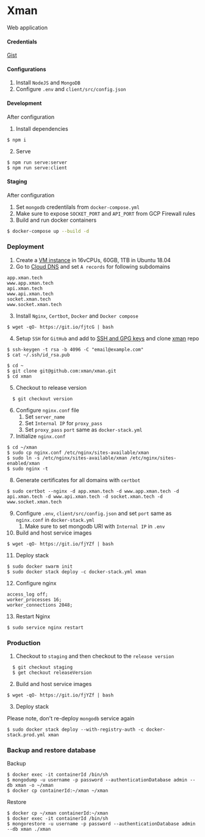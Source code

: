 # Xman
Web application

#### Credentials
[Gist](https://gist.github.com/renjithspace/3cc1f23c9933d182b9c5616ec72da604)

#### Configurations
1. Install `NodeJS` and `MongoDB`
2. Configure `.env` and `client/src/config.json`


#### Development
After configuration
1. Install dependencies
```sh
$ npm i
```
2. Serve
```
$ npm run serve:server
$ npm run serve:client
```

#### Staging
After configuration
1. Set `mongodb` credentilals from `docker-compose.yml`
2. Make sure to expose `SOCKET_PORT` and `API_PORT` from GCP Firewall rules
3. Build and run docker containers
```sh
$ docker-compose up --build -d
```

### Deployment
1. Create a [VM instance](https://console.cloud.google.com/compute/instances) in 16vCPUs, 60GB, 1TB in Ubuntu 18.04
2. Go to [Cloud DNS](https://console.cloud.google.com/net-services/dns) and set `A records` for following subdomains
```
app.xman.tech
www.app.xman.tech
api.xman.tech
www.api.xman.tech
socket.xman.tech
www.socket.xman.tech
```
3. Install `Nginx`, `Certbot`, `Docker` and `Docker compose`
```
$ wget -qO- https://git.io/fjtcG | bash
```
4. Setup `SSH` for `GitHub` and add to [SSH and GPG keys](https://github.com/settings/keys) and clone [xman](https://github.com/xman/xman) repo
```
$ ssh-keygen -t rsa -b 4096 -C "email@example.com"
$ cat ~/.ssh/id_rsa.pub
```
```
$ cd ~
$ git clone git@github.com:xman/xman.git
$ cd xman
```
5. Checkout to release version
```
  $ git checkout version
```
6. Configure `nginx.conf` file
   1. Set `server_name`
   2. Set `Internal IP` for `proxy_pass`
   3. Set `proxy_pass` `port` same as `docker-stack.yml`
7. Initialize `nginx.conf`
```
$ cd ~/xman
$ sudo cp nginx.conf /etc/nginx/sites-available/xman
$ sudo ln -s /etc/nginx/sites-available/xman /etc/nginx/sites-enabled/xman
$ sudo nginx -t
```
8. Generate certificates for all domains with `certbot`
```
$ sudo certbot --nginx -d app.xman.tech -d www.app.xman.tech -d api.xman.tech -d www.api.xman.tech -d socket.xman.tech -d www.socket.xman.tech
```
9. Configure `.env`, `client/src/config.json` and set `port` same as `nginx.conf` in `docker-stack.yml`
   1. Make sure to set mongodb URI with `Internal IP` in `.env`
10.  Build and host service images
```
$ wget -qO- https://git.io/fjYZf | bash
```
11. Deploy stack
```
$ sudo docker swarm init
$ sudo docker stack deploy -c docker-stack.yml xman
```
12. Configure nginx
```
access_log off;
worker_processes 16;
worker_connections 2048;
```
13. Restart Nginx
```
$ sudo service nginx restart
```

### Production
1. Checkout to `staging` and then checkout to the `release version`
```
  $ git checkout staging
  $ get checkout releaseVersion
```
2.  Build and host service images
```
$ wget -qO- https://git.io/fjYZf | bash
```
3.  Deploy stack

Please note, don't re-deploy `mongodb` service again
```
$ sudo docker stack deploy --with-registry-auth -c docker-stack.prod.yml xman
```

### Backup and restore database
Backup
```
$ docker exec -it containerId /bin/sh
$ mongodump -u username -p password --authenticationDatabase admin --db xman -o ~/xman
$ docker cp containerId:~/xman ~/xman
```

Restore
```
$ docker cp ~/xman containerId:~/xman
$ docker exec -it containerId /bin/sh
$ mongorestore -u username -p password --authenticationDatabase admin --db xman ./xman
```
